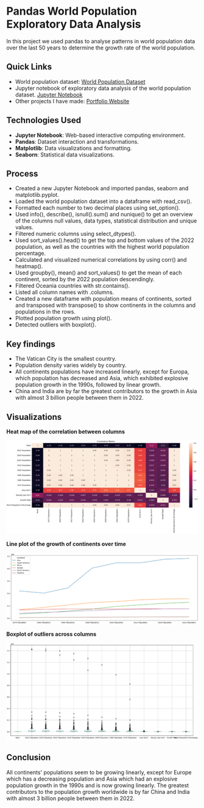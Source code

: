# Pandas World Population Exploratory Data Analysis
In this project we used pandas to analyse patterns in world population data over the last 50 years to determine the growth rate of the world population.

## Quick Links
- World population dataset: [World Population Dataset](world_population.csv)
- Jupyter notebook of exploratory data analysis of the world population dataset. [Jupyter Notebook](world_population_data_exploration_project.ipynb)
- Other projects I have made: [Portfolio Website](https://lucashoffschmidt.github.io/)

## Technologies Used
- **Jupyter Notebook**: Web-based interactive computing environment. 
- **Pandas**: Dataset interaction and transformations. 
- **Matplotlib**: Data visualizations and formatting. 
- **Seaborn**: Statistical data visualizations. 

## Process
- Created a new Jupyter Notebook and imported pandas, seaborn and matplotlib.pyplot.
- Loaded the world population dataset into a dataframe with read_csv().
- Formatted each number to two decimal places using set_option().
- Used info(), describe(), isnull().sum() and nunique() to get an overview of the columns null values, data types, statistical distribution and unique values.
- Filtered numeric columns using select_dtypes().
- Used sort_values().head() to get the top and bottom values of the 2022 population, as well as the countries with the highest world population percentage. 
- Calculated and visualized numerical correlations by using corr() and heatmap().
- Used groupby(), mean() and sort_values() to get the mean of each continent, sorted by the 2022 population descendingly.
- Filtered Oceania countries with str.contains().
- Listed all column names with .columns.
- Created a new dataframe with population means of continents, sorted and transposed with transpose() to show continents in the columns and populations in the rows. 
- Plotted population growth using plot(). 
- Detected outliers with boxplot().

## Key findings
- The Vatican City is the smallest country.
- Population density varies widely by country.
- All continents populations have increased linearly, except for Europa, which population has decreased and Asia, which exhibited explosive population growth in the 1990s, followed by linear growth.
- China and India are by far the greatest contributors to the growth in Asia with almost 3 billion people between them in 2022. 

## Visualizations
**Heat map of the correlation between columns**

![Heatmap of the correlation between columns](heatmap_correlation_matrix_between_columns.png)

**Line plot of the growth of continents over time**

![Line plot of the growth of continents](line_plot_growth_of_continents.png)

**Boxplot of outliers across columns**

![Boxplot of outliers](box_plot_outliers.png)

## Conclusion
All continents' populations seem to be growing linearly, except for Europe which has a decreasing population and Asia which had an explosive population growth in the 1990s and is now growing linearly.
The greatest contributors to the population growth worldwide is by far China and India with almost 3 billion people between them in 2022. 
